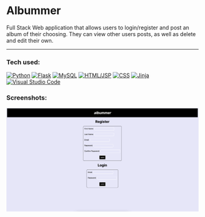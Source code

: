 # Albummer

Full Stack Web application that allows users to login/register and post an album of their choosing. They can view other users posts, as well as delete and edit their own. 

<hr>

### Tech used:
<!--  -->
[![Python][Python]][Python-url]
[![Flask][Flask]][Flask-url]
[![MySQL][MySQL]][MySQL-url]
[![HTML/JSP][HTML]][HTML-url]
[![CSS][CSS]][CSS-url]
[![Jinja][Jinja]][Jinja-url]
[![Visual Studio Code][VS]][VS-url]

### Screenshots:
![Home](login.png)


<!-- MARKDOWN LINKS & IMAGES -->
<!-- https://www.markdownguide.org/basic-syntax/#reference-style-links -->
[CSS]: https://img.shields.io/badge/CSS-blue?logo=css3
[CSS-url]: https://developer.mozilla.org/en-US/docs/Web/CSS
[HTML]: https://img.shields.io/badge/-HTML-orange?logo=HTML5
[HTML-url]: https://developer.mozilla.org/en-US/docs/Web/HTML
[Python]:https://img.shields.io/badge/-Python-orange?logo=python
[Python-url]: https://docs.python.org/3/
[Jinja]: https://img.shields.io/badge/-Jinja-red?logo=jinja
[Jinja-url]: https://img.shields.io/badge/-Jinja-red?logo=jinja](https://jinja.palletsprojects.com/en/3.1.x/)
[Flask]: https://img.shields.io/badge/-Flask-red?logo=flask
[Flask-url]: https://flask.palletsprojects.com/en/2.2.x/
[VS]:https://img.shields.io/badge/-VisualStudio-black?logo=visualstudiocode
[Vs-url]: https://code.visualstudio.com/
[MySQL]: https://img.shields.io/badge/MySQL-grey?logo=mysql
[MySQL-url]: https://dev.mysql.com/doc/
